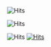 ![Hits](https://64.media.tumblr.com/00126ab1f2b77de266819781be1198cb/00ad19f762701a90-7e/s540x810/f67aad114cf7bedbc708d8fc78af3f90e70bc7e8.pnj)   

![Hits](https://cdn.wikimg.net/en/splatoonwiki/images/e/e8/S_Squid_Sisters_Thank_You_SplatNet.png)  

![Hits](https://64.media.tumblr.com/3cbd41a90ab5f0a5a99a1e91ee2d3cd5/00ad19f762701a90-eb/s540x810/e15f1ff4f69ca2363e635037eeb6e584a6794cfe.pnj) 
[![Hits](https://hits.seeyoufarm.com/api/count/incr/badge.svg?url=https%3A%2F%2Fgithub.com%2Fgjbae1212%2Fhit-counter&count_bg=%2393FE51&title_bg=%23E42A95&icon=&icon_color=%23E7E7E7&title=%E2%9C%A6&edge_flat=false)](https://hits.seeyoufarm.com) 
